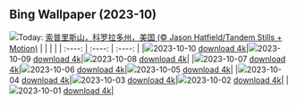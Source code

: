 ## Bing Wallpaper (2023-10)
![](https://global.bing.com/th?id=OHR.SoprisSunrise_ZH-CN5935701155_UHD.jpg&w=1000)Today: [索普里斯山，科罗拉多州，美国 (© Jason Hatfield/Tandem Stills + Motion)](https://global.bing.com/th?id=OHR.SoprisSunrise_ZH-CN5935701155_UHD.jpg)
|      |      |      |
| :----: | :----: | :----: |
|![](https://global.bing.com/th?id=OHR.SoprisSunrise_ZH-CN5935701155_UHD.jpg&pid=hp&w=384&h=216&rs=1&c=4)2023-10-10 [download 4k](https://global.bing.com/th?id=OHR.SoprisSunrise_ZH-CN5935701155_UHD.jpg)|![](https://global.bing.com/th?id=OHR.FremontPetroglyph_ZH-CN5736573545_UHD.jpg&pid=hp&w=384&h=216&rs=1&c=4)2023-10-09 [download 4k](https://global.bing.com/th?id=OHR.FremontPetroglyph_ZH-CN5736573545_UHD.jpg)|![](https://global.bing.com/th?id=OHR.OctoClam_ZH-CN5427646548_UHD.jpg&pid=hp&w=384&h=216&rs=1&c=4)2023-10-08 [download 4k](https://global.bing.com/th?id=OHR.OctoClam_ZH-CN5427646548_UHD.jpg)|
|![](https://global.bing.com/th?id=OHR.GrizzlyFalls_ZH-CN5152476563_UHD.jpg&pid=hp&w=384&h=216&rs=1&c=4)2023-10-07 [download 4k](https://global.bing.com/th?id=OHR.GrizzlyFalls_ZH-CN5152476563_UHD.jpg)|![](https://global.bing.com/th?id=OHR.TaughannockFalls_ZH-CN4580750386_UHD.jpg&pid=hp&w=384&h=216&rs=1&c=4)2023-10-06 [download 4k](https://global.bing.com/th?id=OHR.TaughannockFalls_ZH-CN4580750386_UHD.jpg)|![](https://global.bing.com/th?id=OHR.GentooJump_ZH-CN9625511393_UHD.jpg&pid=hp&w=384&h=216&rs=1&c=4)2023-10-05 [download 4k](https://global.bing.com/th?id=OHR.GentooJump_ZH-CN9625511393_UHD.jpg)|
|![](https://global.bing.com/th?id=OHR.TarantulaNebula_ZH-CN9340300473_UHD.jpg&pid=hp&w=384&h=216&rs=1&c=4)2023-10-04 [download 4k](https://global.bing.com/th?id=OHR.TarantulaNebula_ZH-CN9340300473_UHD.jpg)|![](https://global.bing.com/th?id=OHR.WhitsundaySwirl_ZH-CN9085371328_UHD.jpg&pid=hp&w=384&h=216&rs=1&c=4)2023-10-03 [download 4k](https://global.bing.com/th?id=OHR.WhitsundaySwirl_ZH-CN9085371328_UHD.jpg)|![](https://global.bing.com/th?id=OHR.VerdonCanyon_ZH-CN8872507857_UHD.jpg&pid=hp&w=384&h=216&rs=1&c=4)2023-10-02 [download 4k](https://global.bing.com/th?id=OHR.VerdonCanyon_ZH-CN8872507857_UHD.jpg)|
|![](https://global.bing.com/th?id=OHR.NationalDay2023_ZH-CN8608297006_UHD.jpg&pid=hp&w=384&h=216&rs=1&c=4)2023-10-01 [download 4k](https://global.bing.com/th?id=OHR.NationalDay2023_ZH-CN8608297006_UHD.jpg)|